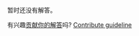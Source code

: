 
暂时还没有解答。

有兴趣[贡献你的解答](https://github.com/BFEdev/BFE.dev-solutions/blob/main/quiz/meaningless-calculation_zh.md)吗? [Contribute guideline](https://github.com/BFEdev/BFE.dev-solutions#how-to-contribute)
